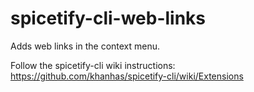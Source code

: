 # spicetify-cli-web-links
Adds web links in the context menu.

Follow the spicetify-cli wiki instructions: https://github.com/khanhas/spicetify-cli/wiki/Extensions
